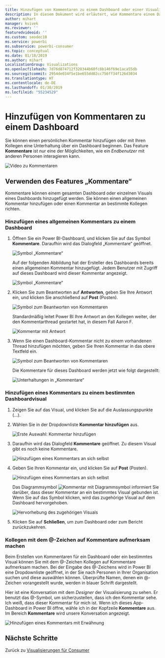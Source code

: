 ```yaml
---
title: Hinzufügen von Kommentaren zu einem Dashboard oder einer Visualisierung
description: In diesem Dokument wird erläutert, wie Kommentare einem Dashboard oder Visual hinzugefügt und dazu verwendet werden, Unterhaltungen mit Projektmitarbeitern zu führen.
author: mihart
manager: kvivek
ms.reviewer: ''
featuredvideoid: ''
ms.custom: seodec18
ms.service: powerbi
ms.subservice: powerbi-consumer
ms.topic: conceptual
ms.date: 01/18/2019
ms.author: mihart
LocalizationGroup: Visualizations
ms.openlocfilehash: 7d76d874712f328344b60fc8b146f69e1aca55db
ms.sourcegitcommit: 2954de034f5e1be655dd02cc756ff34f126d3034
ms.translationtype: HT
ms.contentlocale: de-DE
ms.lasthandoff: 01/30/2019
ms.locfileid: "55234529"
---
```

# <a name="add-comments-to-a-dashboard"></a>Hinzufügen von Kommentaren zu einem Dashboard
Sie können einen persönlichen Kommentar hinzufügen oder mit Ihren Kollegen eine Unterhaltung über ein Dashboard beginnen. Das Feature **Kommentare** ist nur eine der Möglichkeiten, wie ein *Endbenutzer* mit anderen Personen interagieren kann. 

![Video zu Kommentaren](media/end-user-comment/comment.gif)

## <a name="how-to-use-the-comments-feature"></a>Verwenden des Features „Kommentare“
Kommentare können einem gesamten Dashboard oder einzelnen Visuals eines Dashboards hinzugefügt werden. Sie können einen allgemeinen Kommentar hinzufügen oder einen Kommentar an bestimmte Kollegen richten.  

### <a name="add-a-general-dashboard-comment"></a>Hinzufügen eines allgemeinen Kommentars zu einem Dashboard
1. Öffnen Sie ein Power BI-Dashboard, und klicken Sie auf das Symbol **Kommentare**. Daraufhin wird das Dialogfeld „Kommentare“ geöffnet.

    ![Symbol „Kommentare“](media/end-user-comment/power-bi-comment-icon.png)

    Auf der folgenden Abbildung hat der Ersteller des Dashboards bereits einen allgemeinen Kommentar hinzugefügt.  Jedem Benutzer mit Zugriff auf dieses Dashboard wird dieser Kommentar angezeigt.

    ![Symbol „Kommentare“](media/end-user-comment/power-bi-dash-comment.png)

2. Klicken Sie zum Beantworten auf **Antworten**, geben Sie Ihre Antwort ein, und klicken Sie anschließend auf **Post** (Posten).  

    ![Symbol zum Beantworten von Kommentaren](media/end-user-comment/power-bi-comment-reply.png)

    Standardmäßig leitet Power BI Ihre Antwort an den Kollegen weiter, der den Kommentarthread gestartet hat, in diesem Fall Aaron F. 

    ![Kommentar mit Antwort](media/end-user-comment/power-bi-response.png)

 3. Wenn Sie einen Dashboard-Kommentar nicht zu einem vorhandenen Thread hinzufügen möchten, geben Sie Ihren Kommentar in das obere Textfeld ein.

    ![Symbol zum Beantworten von Kommentaren](media/end-user-comment/power-bi-new-comment.png)

    Die Kommentare für dieses Dashboard werden jetzt wie folgt dargestellt:

    ![Unterhaltungen in „Kommentare“](media/end-user-comment/power-bi-comment-conversation.png)

### <a name="add-a-comment-to-a-specific-dashboard-visual"></a>Hinzufügen eines Kommentars zu einem bestimmten Dashboardvisual
1. Zeigen Sie auf das Visual, und klicken Sie auf die Auslassungspunkte (...).    
2. Wählen Sie in der Dropdownliste **Kommentar hinzufügen** aus.

    ![Erste Auswahl: Kommentar hinzufügen](media/end-user-comment/power-bi-comment.png)  

3.  Daraufhin wird das Dialogfeld **Kommentare** geöffnet. Zu diesem Visual gibt es noch keine Kommentare. 

    ![Hinzufügen eines Kommentars an sich selbst](media/end-user-comment/power-bi-comment-visual.png)  

4. Geben Sie Ihren Kommentar ein, und klicken Sie auf **Post** (Posten).

    ![Hinzufügen eines Kommentars an sich selbst](media/end-user-comment/power-bi-comment-spike.png)  

    Das Diagrammsymbol ![Kommentar mit Diagrammsymbol](media/end-user-comment/power-bi-comment-chart-icon.png) informiert Sie darüber, dass dieser Kommentar an ein bestimmtes Visual gebunden ist. Wenn Sie auf das Symbol klicken, wird das zugehörige Visual auf dem Dashboard hervorgehoben.

    ![Hervorhebung des zugehörigen Visuals](media/end-user-comment/power-bi-comment-highlight.png)

5. Klicken Sie auf **Schließen**, um zum Dashboard oder zum Bericht zurückzukehren.

### <a name="get-your-colleagues-attention-by-using-the--sign"></a>Kollegen mit dem @-Zeichen auf Kommentare aufmerksam machen
Beim Erstellen von Kommentaren für ein Dashboard oder ein bestimmtes Visual können Sie mit dem \@-Zeichen Kollegen auf Kommentare aufmerksam machen.  Bei der Eingabe des \@-Zeichens wird in Power BI eine Dropdownliste geöffnet, in der Sie nach Personen in Ihrer Organisation suchen und diese auswählen können. Überprüfte Namen, denen ein \@-Zeichen vorangestellt wurde, werden in blauer Schrift dargestellt. 

Hier ist eine Konversation mit dem *Designer* der Visualisierung zu sehen. Er benutzt das @-Symbol, um sicherzustellen, dass ich den Kommentar sehe. Ich weiß, dass dieser Kommentar für mich ist. Wenn ich dieses App-Dashboard in Power BI öffne, wähle ich in der Kopfzeile **Kommentare** aus. Im Bereich **Kommentare** wird unsere Konversation angezeigt.

![Hinzufügen eines Kommentars mit Erwähnung](media/end-user-comment/power-bi-comment-convo.png)  



## <a name="next-steps"></a>Nächste Schritte
Zurück zu [Visualisierungen für Consumer](end-user-visualizations.md)    
<!--[Select a visualization to open a report](end-user-open-report.md)-->
